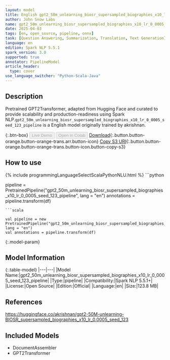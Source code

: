 ```yaml
---
layout: model
title: English gpt2_50m_unlearning_biosr_supersampled_biographies_x10_lr_0_0005_seed_123_pipeline pipeline GPT2Transformer from akrishnan
author: John Snow Labs
name: gpt2_50m_unlearning_biosr_supersampled_biographies_x10_lr_0_0005_seed_123_pipeline
date: 2025-04-03
tags: [en, open_source, pipeline, onnx]
task: [Question Answering, Summarization, Translation, Text Generation]
language: en
edition: Spark NLP 5.5.1
spark_version: 3.0
supported: true
annotator: PipelineModel
article_header:
  type: cover
use_language_switcher: "Python-Scala-Java"
---
```


## Description

Pretrained GPT2Transformer, adapted from Hugging Face and curated to provide scalability and production-readiness using Spark NLP.`gpt2_50m_unlearning_biosr_supersampled_biographies_x10_lr_0_0005_seed_123_pipeline` is a English model originally trained by akrishnan.

{:.btn-box}
<button class="button button-orange" disabled>Live Demo</button>
<button class="button button-orange" disabled>Open in Colab</button>
[Download](https://s3.amazonaws.com/auxdata.johnsnowlabs.com/public/models/gpt2_50m_unlearning_biosr_supersampled_biographies_x10_lr_0_0005_seed_123_pipeline_en_5.5.1_3.0_1743669244909.zip){:.button.button-orange.button-orange-trans.arr.button-icon}
[Copy S3 URI](s3://auxdata.johnsnowlabs.com/public/models/gpt2_50m_unlearning_biosr_supersampled_biographies_x10_lr_0_0005_seed_123_pipeline_en_5.5.1_3.0_1743669244909.zip){:.button.button-orange.button-orange-trans.button-icon.button-copy-s3}

## How to use



<div class="tabs-box" markdown="1">
{% include programmingLanguageSelectScalaPythonNLU.html %}
```python

pipeline = PretrainedPipeline("gpt2_50m_unlearning_biosr_supersampled_biographies_x10_lr_0_0005_seed_123_pipeline", lang = "en")
annotations =  pipeline.transform(df)   

```
```scala

val pipeline = new PretrainedPipeline("gpt2_50m_unlearning_biosr_supersampled_biographies_x10_lr_0_0005_seed_123_pipeline", lang = "en")
val annotations = pipeline.transform(df)

```
</div>

{:.model-param}
## Model Information

{:.table-model}
|---|---|
|Model Name:|gpt2_50m_unlearning_biosr_supersampled_biographies_x10_lr_0_0005_seed_123_pipeline|
|Type:|pipeline|
|Compatibility:|Spark NLP 5.5.1+|
|License:|Open Source|
|Edition:|Official|
|Language:|en|
|Size:|123.8 MB|

## References

https://huggingface.co/akrishnan/gpt2-50M-unlearning-BIOSR_supersampled_biographies_x10_lr_0.0005_seed_123

## Included Models

- DocumentAssembler
- GPT2Transformer